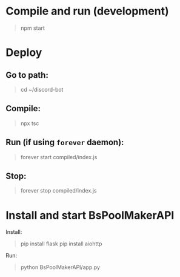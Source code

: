 
# Compile and run (development)

>npm start

# Deploy

## Go to path:
>cd ~/discord-bot

## Compile:
>npx tsc

## Run (if using `forever` daemon):
>forever start compiled/index.js

## Stop:
>forever stop compiled/index.js


# Install and start BsPoolMakerAPI

Install:
>pip install flask
>pip install aiohttp

Run:
>python BsPoolMakerAPI/app.py
